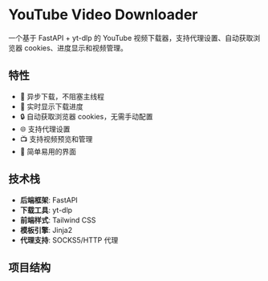 # YouTube Video Downloader

一个基于 FastAPI + yt-dlp 的 YouTube 视频下载器，支持代理设置、自动获取浏览器 cookies、进度显示和视频管理。

## 特性

- 🚀 异步下载，不阻塞主线程
- 🔄 实时显示下载进度
- 🔒 自动获取浏览器 cookies，无需手动配置
- 🌐 支持代理设置
- 📺 支持视频预览和管理
- 🎯 简单易用的界面

## 技术栈

- **后端框架**: FastAPI
- **下载工具**: yt-dlp
- **前端样式**: Tailwind CSS
- **模板引擎**: Jinja2
- **代理支持**: SOCKS5/HTTP 代理

## 项目结构
